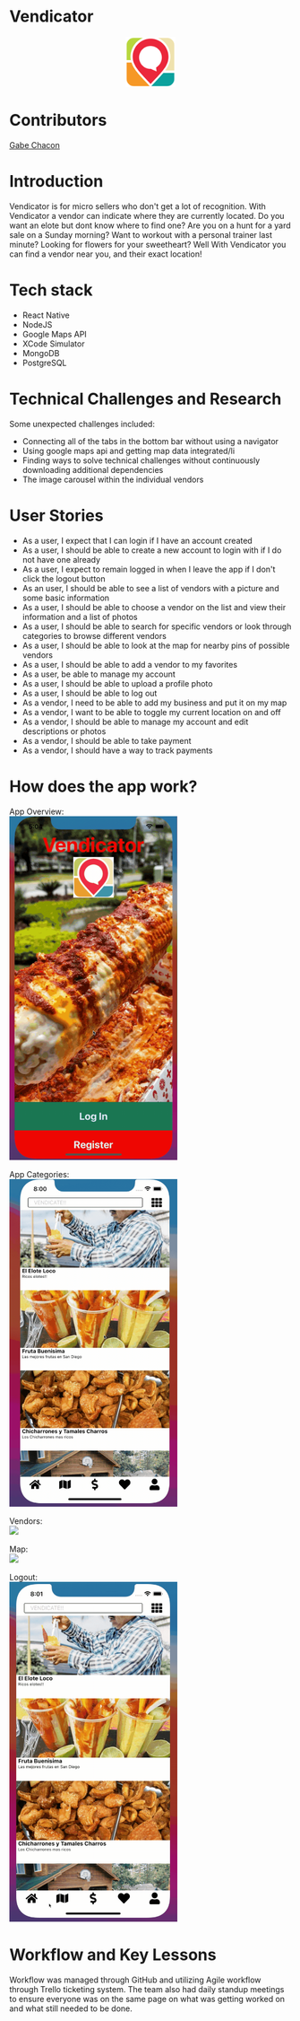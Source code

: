 # Vendicator

<p align="center">
  <a href="https://github.com/gabinochacon8/Vendicator2">
    <img src="./vendicator/app/assets/myLogo.png" alt="Logo" width="90" height="90">
  </a>
</p>

# Contributors

[Gabe Chacon](https://github.com/gabinochacon8 "Gabe Chacon")

# Introduction
Vendicator is for micro sellers who don't get a lot of recognition. With Vendicator a vendor can indicate where they are currently located. Do you want an elote but dont know where to find one? Are you on a hunt for a yard sale on a Sunday morning? Want to workout with a personal trainer last minute? Looking for flowers for your sweetheart? Well With Vendicator you can find a vendor near you, and their exact location!

# Tech stack

<ul>
<li>React Native</li>
<li>NodeJS</li>
<li>Google Maps API</li>
<li>XCode Simulator</li>
<li>MongoDB</li>
<li>PostgreSQL</li>
</ul>

# Technical Challenges and Research

Some unexpected challenges included:

<ul>
<li>Connecting all of the tabs in the bottom bar without using a navigator</li>
<li>Using google maps api and getting map data integrated/li
<li>Finding ways to solve technical challenges without continuously downloading additional dependencies</li>
<li>The image carousel within the individual vendors</li>
</ul>

# User Stories

<ul>
<li>As a user, I expect that I can login if I have an account created</li>
<li>As a user, I should be able to create a new account to login with if I do not have one already</li>
<li>As a user, I expect to remain logged in when I leave the app if I don't click the logout button</li>
<li>As an user, I should be able to see a list of vendors with a picture and some basic information</li>
<li>As a user, I should be able to choose a vendor on the list and view their information and a list of photos</li>
<li>As a user, I should be able to search for specific vendors or look through categories to browse different vendors</li>
<li>As a user, I should be able to look at the map for nearby pins of possible vendors</li>
<li>As a user, I should be able to add a vendor to my favorites</li>
<li>As a user, be able to manage my account</li>
<li>As a user, I should be able to upload a profile photo</li>
<li>As a user, I should be able to log out</li>
<li>As a vendor, I need to be able to add my business and put it on my map</li>
<li>As a vendor, I want to be able to toggle my current location on and off</li>
<li>As a vendor, I should be able to manage my account and edit descriptions or photos</li>
<li>As a vendor, I should be able to take payment</li>
<li>As a vendor, I should have a way to track payments</li>
</ul>

# How does the app work?

App Overview:
<br />
<img src="./vendicator/app/assets/Voverview.gif" width="300">

App Categories:
<br />
<img src="./vendicator/app/assets/Vcategories.gif" width="300">

Vendors:
<br />
<img src="./vendicator/app/assets/Vvendors.gif" width="300">

Map:
<br />
<img src="./vendicator/app/assets/Vmaps.gif" width="300">

Logout:
<br />
<img src="./vendicator/app/assets/Vlogout.gif" width="300">

# Workflow and Key Lessons

Workflow was managed through GitHub and utilizing Agile workflow through Trello ticketing system. The team also had daily standup meetings to ensure everyone was on the same page on what was getting worked on and what still needed to be done.
